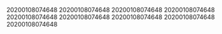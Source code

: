 20200108074648
20200108074648
20200108074648
20200108074648
20200108074648
20200108074648
20200108074648
20200108074648
20200108074648
